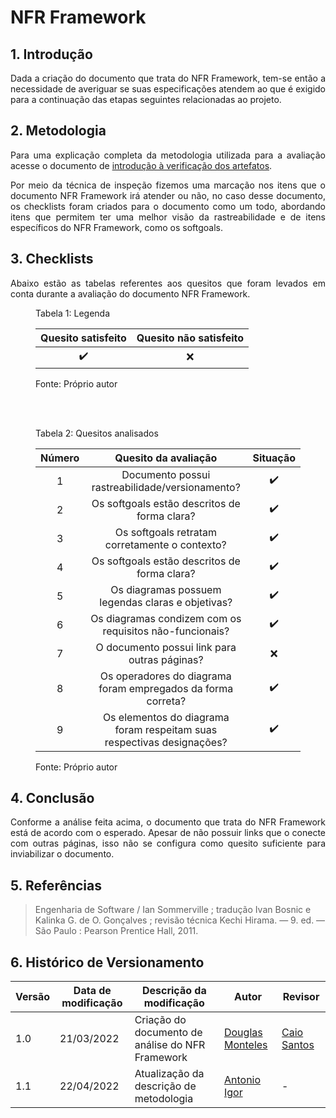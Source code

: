 # NFR Framework

## 1. Introdução

<p align='justify'>
  Dada a criação do documento que trata do NFR Framework, tem-se então a necessidade de averiguar se suas especificações atendem ao que é exigido para a continuação das etapas seguintes relacionadas ao projeto.
</p>

## 2. Metodologia
<p align='justify'>
Para uma explicação completa da metodologia utilizada para a avaliação acesse o documento de <a href="https://requisitos-de-software.github.io/2021.2-Prime-video/analise/verificacao/verificacao/">introdução à verificação dos artefatos</a>.
</p>
<p align='justify'>
Por meio da técnica de inspeção fizemos uma marcação nos itens que o documento NFR Framework irá atender ou não, no caso desse documento, os checklists foram criados para o documento como um todo, abordando itens que permitem ter uma melhor visão da rastreabilidade e de itens específicos do NFR Framework, como os softgoals.
</p>
  
## 3. Checklists

<p align='justify'>
  Abaixo estão as tabelas referentes aos quesitos que foram levados em conta durante a avaliação do documento NFR Framework. 
</p>

<figure>
  <figcaption>Tabela 1: Legenda</figcaption>
  <table>
    <thead>
      <tr>
        <th align="center">Quesito satisfeito</th>
        <th align="center">Quesito não satisfeito</th>
      </tr>
    </thead>
    <tbody>
      <tr>
        <td align="center">✔️</td>
        <td align="center">❌</td>
      </tr>
    </tbody>
  </table>
  <figcaption>Fonte: Próprio autor</figcaption>
</figure>
<br>
<br>
<figure>
  <figcaption>Tabela 2: Quesitos analisados</figcaption>
  <table>
    <thead>
      <tr>
        <th align="center">Número</th>
        <th align="center">Quesito da avaliação</th>
        <th align="center">Situação</th>
      </tr>
    </thead>
    <tbody>
      <tr>
        <td align="center">1</td>
        <td align="center">Documento possui rastreabilidade/versionamento?</td>
        <td align="center">✔️</td>
      </tr>
      <tr>
        <td align="center">2</td>
        <td align="center">Os softgoals estão descritos de forma clara?</td>
        <td align="center">✔️</td>
      </tr>
      <tr>
        <td align="center">3</td>
        <td align="center">Os softgoals retratam corretamente o contexto?</td>
        <td align="center">✔️</td>
      </tr>
      <tr>
        <td align="center">4</td>
        <td align="center">Os softgoals estão descritos de forma clara?</td>
        <td align="center">✔️</td>
      </tr>
      <tr>
        <td align="center">5</td>
        <td align="center">Os diagramas possuem legendas claras e objetivas?</td>
        <td align="center">✔️</td>
      </tr>
      <tr>
        <td align="center">6</td>
        <td align="center">Os diagramas condizem com os requisitos não-funcionais?</td>
        <td align="center">✔️</td>
      </tr>
      <tr>
        <td align="center">7</td>
        <td align="center">O documento possui link para outras páginas?</td>
        <td align="center">❌</td>
      </tr>
      <tr>
        <td align="center">8</td>
        <td align="center">Os operadores do diagrama foram empregados da forma correta?</td>
        <td align="center">✔️</td>
      </tr>
      <tr>
        <td align="center">9</td>
        <td align="center">Os elementos do diagrama foram respeitam suas respectivas designações?</td>
        <td align="center">✔️</td>
      </tr>
    </tbody>
  </table>
  <figcaption>Fonte: Próprio autor</figcaption>
</figure>

## 4. Conclusão

<p align='justify'>
  Conforme a análise feita acima, o documento que trata do NFR Framework está de acordo com o esperado. Apesar de não possuir links que o conecte com outras páginas, isso não se configura como quesito suficiente para inviabilizar o documento.
</p>

## 5. Referências

> Engenharia de Software / Ian Sommerville ; tradução Ivan Bosnic e Kalinka G. de O. Gonçalves ; revisão técnica Kechi Hirama. — 9. ed. — São Paulo : Pearson Prentice Hall, 2011.

## 6. Histórico de Versionamento

|Versão|Data de modificação|Descrição da modificação|Autor|Revisor|
|-|-|-|-|-|
|1.0|21/03/2022|Criação do documento de análise do NFR Framework|[Douglas Monteles](https://github.com/douglasmonteles)| [Caio Santos](https://github.com/caiobsantos) |
|1.1|22/04/2022| Atualização da descrição de metodologia | [Antonio Igor](https://github.com/antonioigorcarvalho) | - |